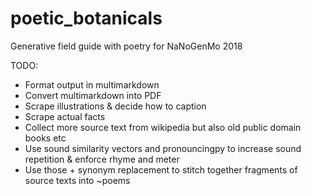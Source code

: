 # poetic_botanicals
Generative field guide with poetry for NaNoGenMo 2018

TODO: 
* Format output in multimarkdown
* Convert multimarkdown into PDF
* Scrape illustrations & decide how to caption
* Scrape actual facts
* Collect more source text from wikipedia but also old public domain books etc
* Use sound similarity vectors and pronouncingpy to increase sound repetition & enforce rhyme and meter
* Use those + synonym replacement to stitch together fragments of source texts into ~poems
